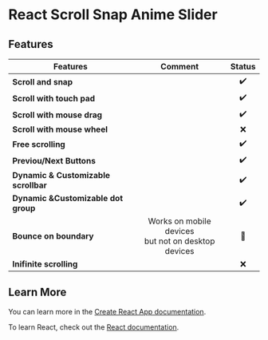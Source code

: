 # React Scroll Snap Anime Slider


## Features

| Features                             |                         Comment                         |       Status        |
| ------------------------------------ | :-----------------------------------------------------: | :-----------------: |
| **Scroll and snap**                  |                                                         | :heavy_check_mark:  |
| **Scroll with touch pad**            |                                                         | :heavy_check_mark:  |
| **Scroll with mouse drag**           |                                                         | :heavy_check_mark:  |
| **Scroll with mouse wheel**          |                                                         |         :x:         |
| **Free scrolling**                   |                                                         | :heavy_check_mark:  |
| **Previou/Next Buttons**             |                                                         | :heavy_check_mark:  |
| **Dynamic & Customizable scrollbar** |                                                         | :heavy_check_mark:  |
| **Dynamic &Customizable dot group**  |                                                         | :heavy_check_mark:  |
| **Bounce on boundary**               | Works on mobile devices<br/> but not on desktop devices | :large_blue_circle: |
| **Inifinite scrolling**              |                                                         |         :x:         |





## Learn More

You can learn more in the [Create React App documentation](https://facebook.github.io/create-react-app/docs/getting-started).

To learn React, check out the [React documentation](https://reactjs.org/).
